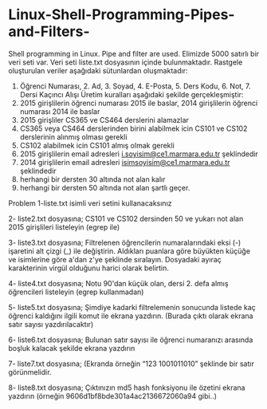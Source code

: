 # Linux-Shell-Programming-Pipes-and-Filters-
Shell programming in Linux. Pipe and filter are used.
Elimizde 5000 satırlı bir veri seti var. Veri seti liste.txt dosyasının içinde bulunmaktadır.
Rastgele oluşturulan veriler aşağıdaki sütunlardan oluşmaktadır:
1. Öğrenci Numarası, 2. Ad, 3. Soyad, 4. E-Posta, 5. Ders Kodu, 6. Not, 7. Dersi Kaçıncı Alışı
Üretim kuralları aşağıdaki şekilde gerçekleşmiştir:
1. 2015 girişlilerin öğrenci numarası 2015 ile baslar, 2014 girişlilerin öğrenci numarası 2014 ile baslar
2. 2015 girişliler CS365 ve CS464 derslerini alamazlar
3. CS365 veya CS464 derslerinden birini alabilmek icin CS101 ve CS102 derslerinin alınmış olması
gerekli
4. CS102 alabilmek icin CS101 almış olmak gerekli
5. 2015 girişlilerin email adresleri i.soyisim@ce1.marmara.edu.tr şeklindedir
6. 2014 girişlilerin email adresleri isimsoyisim@ce1.marmara.edu.tr şeklindedir
7. herhangi bir dersten 30 altında not alan kalır
8. herhangi bir dersten 50 altında not alan şartlı geçer. 

Problem
1-liste.txt isimli veri setini kullanacaksınız

2- liste2.txt dosyasına; CS101 ve CS102 dersinden 50 ve yukarı not alan 2015 girişlileri listeleyin (egrep ile)

3- liste3.txt dosyasına; Filtrelenen öğrencilerin numaralarındaki eksi (-) işaretini alt çizgi (_) ile değiştirin. Aldıkları puanlara
göre büyükten küçüğe ve isimlerine göre a'dan z'ye şeklinde sıralayın. Dosyadaki ayıraç karakterinin virgül olduğunu harici olarak belirtin.

4- liste4.txt dosyasına; Notu 90'dan küçük olan, dersi 2. defa almış öğrencileri listeleyin (egrep kullanmadan)

5- liste5.txt dosyasına; Şimdiye kadarki filtrelemenin sonucunda listede kaç öğrenci kaldığını ilgili komut ile ekrana yazdırın.
(Burada çıktı olarak ekrana satır sayısı yazdırılacaktır)

6- liste6.txt dosyasına; Bulunan satır sayısı ile öğrenci numaranızı arasında boşluk kalacak şekilde ekrana yazdırın

7- liste7.txt dosyasına; (Ekranda örneğin “123 1001011010” şeklinde bir satır görünmelidir.

8- liste8.txt dosyasına; Çıktınızın md5 hash fonksiyonu ile özetini ekrana yazdırın (örneğin
9606d1bf8bde301a4ac2136672060a94 gibi..)


